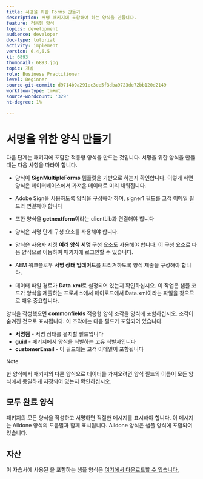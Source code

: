 ```yaml
---
title: 서명을 위한 Forms 만들기
description: 서명 패키지에 포함해야 하는 양식을 만듭니다.
feature: 적응형 양식
topics: development
audience: developer
doc-type: tutorial
activity: implement
version: 6.4,6.5
kt: 6893
thumbnail: 6893.jpg
topic: 개발
role: Business Practitioner
level: Beginner
source-git-commit: d9714b9a291ec3ee5f3dba9723de72bb120d2149
workflow-type: tm+mt
source-wordcount: '329'
ht-degree: 1%

---
```



# 서명을 위한 양식 만들기

다음 단계는 패키지에 포함할 적응형 양식을 만드는 것입니다. 서명을 위한 양식을 만들 때는 다음 사항을 따라야 합니다.

* 양식이 **SignMultipleForms** 템플릿을 기반으로 하는지 확인합니다. 이렇게 하면 양식은 데이터베이스에서 가져온 데이터로 미리 채워집니다.

* Adobe Sign을 사용하도록 양식을 구성해야 하며, signer1 필드를 고객 이메일 필드와 연결해야 합니다
* 또한 양식을 **getnextform**&#x200B;이라는 clientLib과 연결해야 합니다
* 양식은 서명 단계 구성 요소를 사용해야 합니다.
* 양식은 사용자 지정 **여러 양식 서명** 구성 요소도 사용해야 합니다. 이 구성 요소로 다음 양식으로 이동하여 패키지에 로그인할 수 있습니다.
* AEM 워크플로우 **서명 상태 업데이트**&#x200B;를 트리거하도록 양식 제출을 구성해야 합니다.
* 데이터 파일 경로가 **Data.xml**&#x200B;로 설정되어 있는지 확인하십시오. 이 작업은 샘플 코드가 양식을 제출하는 프로세스에서 페이로드에서 Data.xml이라는 파일을 찾으므로 매우 중요합니다.

양식을 작성했으면 **commonfields** 적응형 양식 조각을 양식에 포함하십시오. 조각이 숨겨진 것으로 표시됩니다. 이 조각에는 다음 필드가 포함되어 있습니다.

* **서명됨**  - 서명 상태를 유지할 필드입니다
* **guid**  - 패키지에서 양식을 식별하는 고유 식별자입니다
* **customerEmail**  - 이 필드에는 고객 이메일이 포함됩니다



>[!NOTE]
>한 양식에서 패키지의 다른 양식으로 데이터를 가져오려면 양식 필드의 이름이 모든 양식에서 동일하게 지정되어 있는지 확인하십시오.

## 모두 완료 양식

패키지의 모든 양식을 작성하고 서명하면 적절한 메시지를 표시해야 합니다. 이 메시지는 Alldone 양식의 도움말과 함께 표시됩니다. Alldone 양식은 샘플 양식에 포함되어 있습니다.

## 자산

이 자습서에 사용된 을 포함하는 샘플 양식은 [여기에서 다운로드할 수 있습니다.](assets/forms-for-signing.zip)
